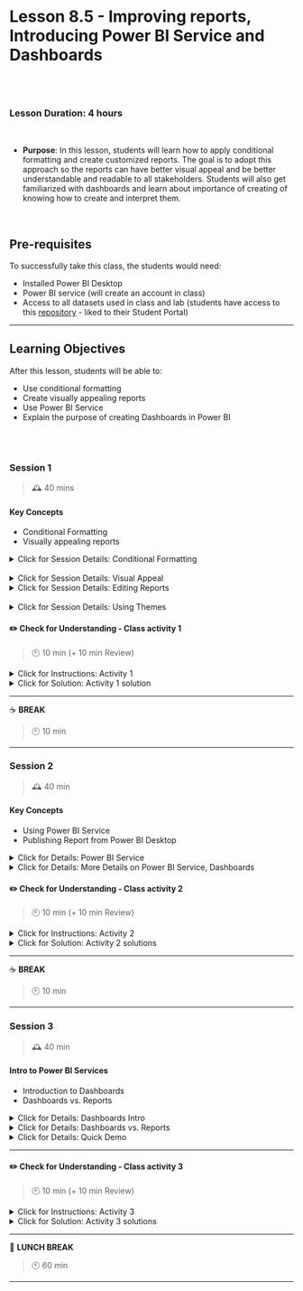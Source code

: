 # Lesson 8.5 - Improving reports, Introducing Power BI Service and Dashboards

<br><br>

### Lesson Duration: 4 hours

<br>

- **Purpose**: In this lesson, students will learn how to apply conditional formatting and create customized reports. The goal is to adopt this approach so the reports can have better visual appeal and be better understandable and readable to all stakeholders. Students will also get familiarized with dashboards and learn about importance of creating of knowing how to create and interpret them.

<br>

## Pre-requisites

To successfully take this class, the students would need:

- Installed Power BI Desktop
- Power BI service (will create an account in class)
- Access to all datasets used in class and lab (students have access to this [repository](https://github.com/ironhack-edu/power-bi-resources) - liked to their Student Portal)

---

## Learning Objectives

After this lesson, students will be able to:

- Use conditional formatting
- Create visually appealing reports
- Use Power BI Service
- Explain the purpose of creating Dashboards in Power BI

<br><br>

### Session 1

> 🕰️ 40 mins

#### Key Concepts

- Conditional Formatting
- Visually appealing reports

<details>
<summary> Click for Session Details: Conditional Formatting </summary>

<br>
    
> :exclamation: Note for instructor: In this example, we will keep using the `financial_sample.xlsx` file. Students have access to this file in the [Power BI resources](https://github.com/ironhack-edu/power-bi-resources) repository.

<br>
 
### Conditional Formatting 
    
One important feature of Power BI is conditional formatting. It helps us to fast detect the range between our values and where we have a concentration of them. We can use different rules to highlight values of interest in the whole data.

Follow the steps listed below to set it up:

1. Select matrix from the visualizations pane. Add country to rows, products to columns, and Sales to values.

<br>

![Image](https://education-team-2020.s3.eu-west-1.amazonaws.com/power-bi/week-2/day3_conditional_format_1.png)

<br>

2. Click on the focus mode to zoom in on the data.

<br>

![Image](https://education-team-2020.s3.eu-west-1.amazonaws.com/power-bi/week-2/day3_conditional_format_2.png)

<br>

![Image](https://education-team-2020.s3.eu-west-1.amazonaws.com/power-bi/week-2/day3_conditional_format_3.png)

<br>

3. Go to the values section, and in the drop-down select "Conditional Formatting". Select Background color.

<br>

![Image](https://education-team-2020.s3.eu-west-1.amazonaws.com/power-bi/week-2/day3_conditional_format_4.png)

<br>

![Image](https://education-team-2020.s3.eu-west-1.amazonaws.com/power-bi/week-2/day3_conditional_format_5.png)

<br>

4. Select Format By Color Scale and use the defaults for now. Click Ok.

<br>

![Image](https://education-team-2020.s3.eu-west-1.amazonaws.com/power-bi/week-2/day3_conditional_format_6.png)

<br>

5. Now your matrix has the conditional format you wanted. You can click on "Back to Report" to move back to the page.

<br>

Another way of conditional formatting is using Data Bars Option.

<br>

![Image](https://education-team-2020.s3.eu-west-1.amazonaws.com/power-bi/week-2/day3_conditional_format_7.png)

<br>

> :exclamation: Note for instructor: Ask students to explore different options of conditional formatting and observe how the output changes.

</details>

<br>
 
<details>
<summary> Click for Session Details: Visual Appeal </summary>

<br>
 
#### Visual appeal

Some important things to keep in mind while creating plots/reports/dashboards are:

- Try always to use the same palette of colors.

  - This prevents us from being distracted by too many different colors

- Your text shouldn't be too big.

  - If a specific text is bigger than another, it'll focus our attention on it. Usually, the biggest and different ones should be the titles and subtitles.

- Use the elements that Power BI has to complement your dashboard.

  - Make use of elements like Image and Text Box which allow you to import your own images and create your own labels.

- Use correct visuals for the data you're showing.

  - It's important to keep in count the "Choosing the right visualizations" techniques (previously seen in the class).

- Use different visual throughout your report

  - Try to use different visualizations if it's possible. Explore what are the ways to use visuals from Power BI Visuals that help your dashboard to stand out.

Let's say we have this simple report. We added a couple more plots there. One is a Donut chart of Sales by Product, Clustered Column Chart of Sales by Segment. Then there is a card on the top.

> :exclamation: Note for instructor: Ask students to recreate this and then we will make some changes in this to make it more visually appealing. You can also use this file directly `sales_analysis_report.pbix`.

<br>

![Image](https://education-team-2020.s3.eu-west-1.amazonaws.com/power-bi/week-2/day3_sales_analysis_report_1.png)

</details>

<details>
<summary> Click for Session Details: Editing Reports </summary>

<br>
 
 - Adding Filter for a year to the page

 <br>
 
![Image](https://education-team-2020.s3.eu-west-1.amazonaws.com/power-bi/week-2/day3_editing_report_1.png)

<br>
 
 - Edit titles of the plots: 
 
 Select the plot for which you want to edit the title and go to the Format pane 
 For eg., in this case, we want to edit the Donut plot:

 <br>
 
![Image](https://education-team-2020.s3.eu-west-1.amazonaws.com/power-bi/week-2/day3_editing_report_2.png)

<br>
 
- There are other options in the Format pane, that you can choose and improve the visual appeal of your plots and reports:

<br>
 
![Image](https://education-team-2020.s3.eu-west-1.amazonaws.com/power-bi/week-2/day3_editing_report_3.png)

<br>
 
- Insert other elements like Text box, images, and shapes, etc. to improve it further.

<br>
 
![Image](https://education-team-2020.s3.eu-west-1.amazonaws.com/power-bi/week-2/day3_editing_report_4.png)

</details>

 <br>
  
<details>
<summary> Click for Session Details: Using Themes </summary>
 
<br>

### Themes

Usage of Power BI Themes will help you to configure your whole report in the same format. Use them once you finish making the report.
Just a quick heads up that you have to be careful about conditional formatting. You might lose some conditional format when using some themes.

<br>

![Image](https://education-team-2020.s3.eu-west-1.amazonaws.com/power-bi/week-2/day3_theme.png)

<br>

![Image](https://education-team-2020.s3.eu-west-1.amazonaws.com/power-bi/week-2/day3_theme_1.png)

<br>

After a different theme is applied, this is what the plot looks like:

<br>

![Image](https://education-team-2020.s3.eu-west-1.amazonaws.com/power-bi/week-2/day3_theme_2.png)

</details>

#### :pencil2: Check for Understanding - Class activity 1

> :clock10: 10 min (+ 10 min Review)

<details>
  <summary> Click for Instructions: Activity 1 </summary>

<br>

In the example below, you will find two reports: one BEFORE the changes were applied and one AFTER the changes were applied.

Can you spot the difference?

Can you identify how those changes can be applied to a report? In the Power BI interface, can you find where and how can you do it?

- BEFORE

<br>

![Image](https://education-team-2020.s3.eu-west-1.amazonaws.com/power-bi/week-2/day3_before.png)

<br>

- AFTER

<br>

![Image](https://education-team-2020.s3.eu-west-1.amazonaws.com/power-bi/week-2/day3_after.png)

</details>

<details>
  <summary>Click for Solution: Activity 1 solution </summary>

<br>

Changes that were applied can be seen here:

<br>

![Image](https://education-team-2020.s3.eu-west-1.amazonaws.com/power-bi/week-2/day3_changes.png)

<br>

Click [here](https://p3adaptive.com/2017/06/top-5-power-bi-visual-design-practices-transforming-good-great/) to see how to do these changes.

</details>

---

:coffee: **BREAK**

> :clock10: 10 min

---

### Session 2

> 🕰️ 40 min

#### Key Concepts

- Using Power BI Service
- Publishing Report from Power BI Desktop

<details>
<summary> Click for Details: Power BI Service </summary>

<br>

Power BI offers a suite of services that allows you to get the most of your data in a single place, some benefits are:

- You can now create your own dashboards, make them interactive.
- Share it seconds with people inside your organizations.
- Embed your reports in your app/web page.

For now, we have been using Power BI Desktop but now we will get familiarized with some other Power BI tools. Our goal is to publish the report from the Power BI desktop to PowerBI.com to have access to all capabilities from the cloud. To do this, you must follow these steps:

1. Open your report on PowerBI Desktop
2. Go to Home, then to share click on Publish

<br>

![Image](https://education-team-2020.s3.eu-west-1.amazonaws.com/power-bi/week-2/day3_publish_1.png)

<br>

4. Save your changes and then proceed to login, using your e-mail and password. If you have not made an account yet, please create one. You can get a free trial version of Power BI Pro for 60 days. Here is a link for [Power BI Pro](https://powerbi.microsoft.com/en-us/power-bi-pro/) trial version. Create an account here as we will later use Power BI Pro to create visualizations and embed them on a web page. That requires using a PRO account.
5. After you have created an account when you go to Publish it will ask you to Select a Destination. You can choose the default destination for now.

<br>

![Image](https://education-team-2020.s3.eu-west-1.amazonaws.com/power-bi/week-2/day3_publish_2.png)

<br>

![Image](https://education-team-2020.s3.eu-west-1.amazonaws.com/power-bi/week-2/day3_publish_3.png)

<br>

The report will be uploaded to your workspace and you can start sharing it!

<br>

![Image](https://education-team-2020.s3.eu-west-1.amazonaws.com/power-bi/week-2/day3_publish_4.png)

<br>

6. Click on the link to open the report in the browser, inside the Power BI desktop.

<br>

![Image](https://education-team-2020.s3.eu-west-1.amazonaws.com/power-bi/week-2/day3_publish_5.png)

<br>

**Note**: In a typical Power BI workflow, you begin by building a report in Power BI Desktop, then publishing it to the Power BI service. This workflow is common, but you can also create Power BI reports right in the Power BI service.

</details>

<details>
<summary> Click for Details: More Details on Power BI Service, Dashboards </summary>
 
In the Power BI service, dashboards help you keep a finger on the pulse of your business. Dashboards display tiles, which you can select to open reports for exploring further. Keep in mind that dashboards are different from reports in Power BI.

<br>

### Power BI Pro specifics

<br>
 
Now let's understand some key concepts of PowerBI pro:

- **Workspaces**: Each workspace is like a private folder unless you permit someone to access it. It will contain Dashboards and Datasets inside it.
- **Publish to web** (public): This option will help us to publish our dashboard to the web to share it with people that don't have access to Power BI pro. To do this, you must select the following: **`Dashboard --> File --> Embed Report --> Publish to web`**.

Sometimes you will need an organization admin to permit you to do the steps listed before.

- **Datasets**: Our datasets correspond to our reports - each one of these is connected to our reports and views will be updated as we make updates in datasets.

- **Shared with me**: In this section, we can see the documents that people have shared with my account.

<br>

![Image](https://education-team-2020.s3.eu-west-1.amazonaws.com/power-bi/week-2/day3_publish_1a.png)

<br>

![Image](https://education-team-2020.s3.eu-west-1.amazonaws.com/power-bi/week-2/day3_publish_2a.png)

<br>

![Image](https://education-team-2020.s3.eu-west-1.amazonaws.com/power-bi/week-2/day3_publish_3a.png)

<br>

![Image](https://education-team-2020.s3.eu-west-1.amazonaws.com/power-bi/week-2/day3_publish_4a.png)

</details>

#### :pencil2: Check for Understanding - Class activity 2

> :clock10: 10 min (+ 10 min Review)

<details>
  <summary> Click for Instructions: Activity 2 </summary>

<br>

- What are some on-premise and off-premise data sources that can be used with the Power BI service?

- In the previous activity, we looked at some changes that were applied to the Report to make it look more visually appealing. Can you try something similar with the `sales_analysis_report.pbix` file to improve the report? (This file can be found in [Power BI resources](https://github.com/ironhack-edu/power-bi-resources) repository.)

</details>

<details>
  <summary>Click for Solution: Activity 2 solutions</summary>

<br>

Class discussion.

</details>

---

:coffee: **BREAK**

> :clock10: 10 min

---

### Session 3

> 🕰️ 40 min

#### Intro to Power BI Services

- Introduction to Dashboards
- Dashboards vs. Reports

<details>
  <summary>Click for Details: Dashboards Intro </summary>

<br> 
 
Dashboards can be created and shared via Power BI. It is a single canvas that contains zero or more tiles and widgets. Each tile pinned from a report or Q&A displays a single visualization that was created from a dataset and pinned to the dashboard. Entire report pages can also be pinned to a dashboard as a single tile. There are many ways to add tiles to your dashboard and to dig deeper into this topic, check the official documentation.

- Why do people create dashboards?

  Here are just some of the reasons:

  - To see, in one glance, all the information needed to make decisions.
  - To monitor the most important information about your business.
  - To ensure all colleagues are on the same page, viewing and using the same information.
  - To monitor the health of a business or product or business unit or marketing campaign, etc.
  - To create a personalized view of a larger dashboard - all the metrics that matter to you.

</details>
 
<details>
  <summary>Click for Details: Dashboards vs. Reports</summary>

<br>

Here are some **[differences between reports and dashboards](https://docs.microsoft.com/en-us/power-bi/create-reports/service-dashboards)**.

<br>
 
![Image](https://education-team-2020.s3.eu-west-1.amazonaws.com/power-bi/week-2/day3_report_vs_dashboard.png)

<br>
 
> :exclamation: Note for instructor: Go over each of the points briefly. 
 
- This is a simple plot that shows how Dashboards can be used:

<br>
 
![Image](https://education-team-2020.s3.eu-west-1.amazonaws.com/power-bi/week-2/day3_dashboards_1.png)

</details>
 
 
<details>
  <summary>Click for Details: Quick Demo</summary>

<br>

> :exclamation: Note for instructor: For this activity we will be using `files_for_lessons_and_activities/retail_analysis_sample.pbix` file.

- Open the `retail_analysis_sample.pbix` file using Power BI Desktop and then Publish it to your Power BI Service account.

<br>

![Image](https://education-team-2020.s3.eu-west-1.amazonaws.com/power-bi/week-2/day3_publish_sample_report_1.png)

<br>

### Navigating Power BI service

<br>
 
Click on Datasets to see your published work. Then click on the report you want to see. Then go to the bottom of the page and click on the report to see the actual report.

<br>
 
![Image](https://education-team-2020.s3.eu-west-1.amazonaws.com/power-bi/week-2/day3_power_bi_service_1.png)

<br>
 
![Image](https://education-team-2020.s3.eu-west-1.amazonaws.com/power-bi/week-2/day3_power_bi_service_2.png)

<br>
 
![Image](https://education-team-2020.s3.eu-west-1.amazonaws.com/power-bi/week-2/day3_power_bi_service_3.png)

<br>
 
- To make changes to the report, click on the edit button. It then opens the view where you can create and modify visualizations.

<br>

![Image](https://education-team-2020.s3.eu-west-1.amazonaws.com/power-bi/week-2/day3_power_bi_service_4.png)

<br>

![Image](https://education-team-2020.s3.eu-west-1.amazonaws.com/power-bi/week-2/day3_power_bi_service_5.png)

<br>

### Pin tiles to a Dashboard

<br>

- Hover on the pin button on any visualization in the report and click on it. Give the dashboard a name.

<br>

![Image](https://education-team-2020.s3.eu-west-1.amazonaws.com/power-bi/week-2/day3_pin_visual_1.png)

<br>

![Image](https://education-team-2020.s3.eu-west-1.amazonaws.com/power-bi/week-2/day3_pin_visual_2.png)

<br>

- After you pin your first visualization, you will see this in the right corner of the screen. We will talk about mobile layouts in the later session.
  <br>

![Image](https://education-team-2020.s3.eu-west-1.amazonaws.com/power-bi/week-2/day3_pin_visual_3.png)

<br>

- You can go to any page in the report and any visualization and pin them as per your business need.

<br>

![Image](https://education-team-2020.s3.eu-west-1.amazonaws.com/power-bi/week-2/day3_pin_visual_4.png)

<br>

- After adding the visualizations you need on your dashboard, to navigate to your dashboard here.

<br>

![Image](https://education-team-2020.s3.eu-west-1.amazonaws.com/power-bi/week-2/day3_navigate_dashboard_1.png)

</details>

---

#### :pencil2: Check for Understanding - Class activity 3

> :clock10: 10 min (+ 10 min Review)

<details>
  <summary> Click for Instructions: Activity 3 </summary>

<br>

What are some of the advantages and disadvantages of using dashboards over reports?

**Hint**: You can start your research from the following link - [Power BI dashboard vs. report](https://spreadsheeto.com/power-bi-dashboard-vs-report/).

Each group should prepare to present one advantage and one disadvantage of using dashboards over reports.

</details>

<details>
  <summary>Click for Solution: Activity 3 solutions</summary>

- Class Discussion.

</details>

---

:sandwich: **LUNCH BREAK**

> :clock10: 60 min

---
